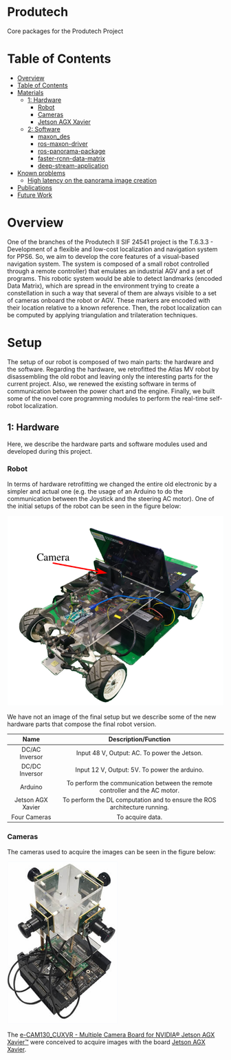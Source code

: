 # Produtech
Core packages for the Produtech Project

# Table of Contents
- [Overview](#overview)
- [Table of Contents](#table-of-contents)
- [Materials](#setup)
  * [1: Hardware](#hardware) 
    * [Robot](#robot)
    * [Cameras](#cameras)
    * [Jetson AGX Xavier](#computer)
  * [2: Software](#software)
    * [maxon_des](#maxon-des)
    * [ros-maxon-driver](#ros-maxon-driver)
    * [ros-panorama-package](#ros-panorama)
    * [faster-rcnn-data-matrix](#data-matrix-detection)
    * [deep-stream-application](#deepstream-app)
- [Known problems](#known-problems)
  * [High latency on the panorama image creation](#panorama-problem)
- [Publications](#publications)
- [Future Work](#future-work)

# Overview

One of the branches of the Produtech II SIF 24541 project is the T.6.3.3 - Development of a flexible and low-cost localization and navigation system for PPS6. So, we aim to develop the core features of a visual-based navigation system. 
The system is composed of a small robot controlled through a remote controller) that emulates an industrial AGV and a set of programs. This robotic system would be able to detect landmarks (encoded Data Matrix), which are spread in the environment trying to create a constellation in such a way that several of them are always visible to a set of cameras onboard the robot or AGV. These markers are encoded with their location relative to a known reference. Then, the robot localization can be computed by applying triangulation and trilateration techniques. 


# Setup 

The setup of our robot is composed of two main parts: the hardware and the software. Regarding the hardware, we retrofitted the Atlas MV robot by disassembling the old robot and leaving only the interesting parts for the current project. Also, we renewed the existing software in terms of communication between the power chart and the engine. Finally, we built some of the novel core programming modules to perform the real-time self-robot localization.  

## 1: Hardware

Here, we describe the hardware parts and software modules used and developed during this project.

### Robot

In terms of hardware retrofitting we changed the entire old electronic by a simpler and actual one (e.g. the usage of an Arduino to do the communication between the Joystick and the steering AC motor). One of the initial setups of the robot can be seen in the figure below:

![docs/robot.png](docs/robot.png?raw=true "The robot used to emulate an industrial AGV")

We have not an image of the final setup but we describe some of the new hardware parts that compose the final robot version. 


Name  | Description/Function
:---: | :---:
DC/AC Inversor | Input 48 V, Output: AC. To power the Jetson.
DC/DC Inversor | Input 12 V, Output: 5V. To power the arduino.
Arduino |  To perform the communication between the remote controller and the AC motor.
Jetson AGX Xavier  | To perform the DL computation and to ensure the ROS architecture running.
Four Cameras | To acquire data.

### Cameras

The cameras used to acquire the images can be seen in the figure below:

![docs/cameras_xavier.png](docs/cameras_xavier.png?raw=true "cameras")

The [e-CAM130_CUXVR - Multiple Camera Board for NVIDIA® Jetson AGX Xavier™](https://www.e-consystems.com/nvidia-cameras/jetson-agx-xavier-cameras/four-synchronized-4k-cameras.asp) were conceived to acquire images with the board [Jetson AGX Xavier](https://developer.nvidia.com/embedded/jetson-agx-xavier-developer-kit).